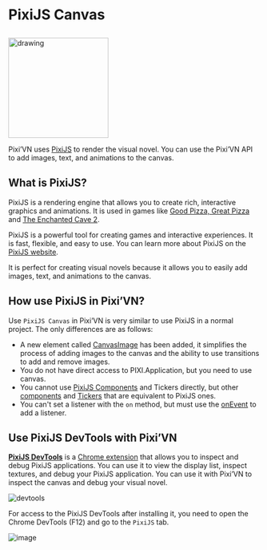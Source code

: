 # PixiJS Canvas

<img src="https://pixijs.com/images/logo.svg" alt="drawing" width="200" style="margin-top: 10px;" />

Pixi’VN uses [PixiJS](https://www.pixijs.com/) to render the visual novel. You can use the Pixi’VN API to add images, text, and animations to the canvas.

## What is PixiJS?

PixiJS is a rendering engine that allows you to create rich, interactive graphics and animations. It is used in games like [Good Pizza, Great Pizza](https://www.goodpizzagreatpizza.com/) and [The Enchanted Cave 2](https://store.steampowered.com/app/368610/The_Enchanted_Cave_2/).

PixiJS is a powerful tool for creating games and interactive experiences. It is fast, flexible, and easy to use. You can learn more about PixiJS on the [PixiJS website](https://www.pixijs.com/).

It is perfect for creating visual novels because it allows you to easily add images, text, and animations to the canvas.

## How use PixiJS in Pixi’VN?

Use `PixiJS Canvas` in Pixi’VN is very similar to use PixiJS in a normal project. The only differences are as follows:

* A new element called [CanvasImage](/start/animations-effects.md) has been added, it simplifies the process of adding images to the canvas and the ability to use transitions to add and remove images.
* You do not have direct access to PIXI.Application, but you need to use canvas.
* You cannot use [PixiJS Components](https://pixijs.com/8.x/guides/components/assets) and Tickers directly, but other [components](/start/canvas-elements.md) and [Tickers](/start/tickers.md) that are equivalent to PixiJS ones.
* You can't set a listener with the `on` method, but must use the [onEvent](/start/canvas-elements.md#add-a-listener-for-a-given-event) to add a listener.

<!-- TODO ### Alias -->
<!-- TODO **PixiJS stage alias** -->
<!-- TODO #### Alias - Heredity factor -->
<!-- TODO ### New element and not use PixiJS Components -->
<!-- TODO ### New method to add remove and find elements -->
<!-- TODO ### New method to add listener -->
<!-- TODO ### access to PIXI.Application -->

## Use PixiJS DevTools with Pixi’VN

[**PixiJS DevTools**](https://pixijs.io/devtools/) is a [Chrome extension](https://chromewebstore.google.com/detail/pixijs-devtools/dlkffcaaoccbofklocbjcmppahjjboce) that allows you to inspect and debug PixiJS applications. You can use it to view the display list, inspect textures, and debug your PixiJS application. You can use it with Pixi’VN to inspect the canvas and debug your visual novel.

![devtools](https://pixijs.io/devtools/gif/devtool-properties.gif)

For access to the PixiJS DevTools after installing it, you need to open the Chrome DevTools (F12) and go to the `PixiJS` tab.

![image](https://github.com/user-attachments/assets/579a181f-b865-44ff-9b55-2fbe609632bc)
